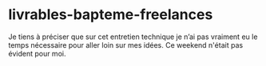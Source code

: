 # livrables-bapteme-freelances


Je tiens à préciser que sur cet entretien technique je n’ai pas vraiment eu le temps nécessaire pour aller loin sur mes idées. Ce weekend n'était pas évident pour moi.
